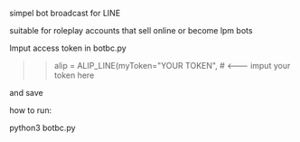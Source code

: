 simpel bot broadcast for LINE

suitable for roleplay accounts that sell online or become lpm bots


Imput access token in botbc.py

>> alip = ALIP_LINE(myToken="YOUR TOKEN", #  <--- imput your token here

and save

how to run:

python3 botbc.py
